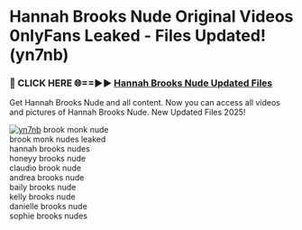 # Hannah Brooks Nude Original Videos 0nlyFans Leaked - Files Updated! (yn7nb)

<h3>🔴 CLICK HERE 🌐==►► <a href="https://tinyurl.com/yc6ubb5a" rel="nofollow">Hannah Brooks Nude Updated Files</a></h3>

Get Hannah Brooks Nude and all content. Now you can access all videos and pictures of Hannah Brooks Nude. New Updated Files 2025!

[![yn7nb](https://i.imgur.com/7eu0CRL.gif)](https://tinyurl.com/yc6ubb5a)
brook monk nude<br>
brook monk nudes leaked<br>
hannah brooks nudes<br>
honeyy brooks nude<br>
claudio brook nude<br>
andrea brooks nude<br>
baily brooks nude<br>
kelly brooks nude<br>
danielle brooks nude<br>
sophie brooks nudes